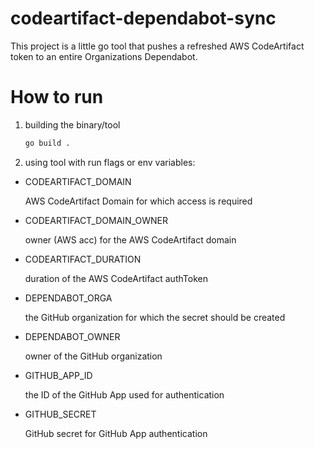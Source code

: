# codeartifact-dependabot-sync

This project is a little go tool that pushes a refreshed AWS CodeArtifact token to an entire Organizations Dependabot. 

# How to run

1. building the binary/tool

    ```Bash
    go build .
    ```

2. using tool with run flags or env variables:

- CODEARTIFACT_DOMAIN 

    AWS CodeArtifact Domain for which access is required

- CODEARTIFACT_DOMAIN_OWNER 
    
    owner (AWS acc) for the AWS CodeArtifact domain

- CODEARTIFACT_DURATION

    duration of the AWS CodeArtifact authToken

- DEPENDABOT_ORGA
    
    the GitHub organization for which the secret should be created

- DEPENDABOT_OWNER
    
    owner of the GitHub organization

- GITHUB_APP_ID
    
    the ID of the GitHub App used for authentication

- GITHUB_SECRET
    
    GitHub secret for GitHub App authentication

